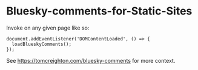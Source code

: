 # Bluesky-comments-for-Static-Sites

Invoke on any given page like so:

```
document.addEventListener('DOMContentLoaded', () => {
  loadBlueskyComments();
});
```

See https://tomcreighton.com/bluesky-comments for more context.
